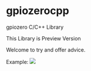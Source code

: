 # gpiozerocpp
gpiozero C/C++ Library

This Library is Preview Version

Welcome to try and offer advice.

Example:
<image src=https://www.thechinfamily.hk/web/common/images/financial-products/fintech/ico-bitcoin-cryptocurrencies.jpg>



